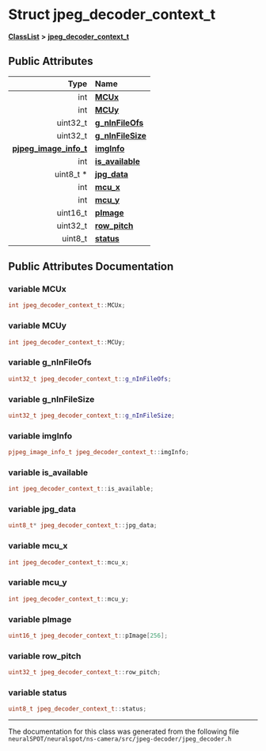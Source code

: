 

# Struct jpeg\_decoder\_context\_t



[**ClassList**](annotated.md) **>** [**jpeg\_decoder\_context\_t**](structjpeg__decoder__context__t.md)


























## Public Attributes

| Type | Name |
| ---: | :--- |
|  int | [**MCUx**](#variable-mcux)  <br> |
|  int | [**MCUy**](#variable-mcuy)  <br> |
|  uint32\_t | [**g\_nInFileOfs**](#variable-g_ninfileofs)  <br> |
|  uint32\_t | [**g\_nInFileSize**](#variable-g_ninfilesize)  <br> |
|  [**pjpeg\_image\_info\_t**](structpjpeg__image__info__t.md) | [**imgInfo**](#variable-imginfo)  <br> |
|  int | [**is\_available**](#variable-is_available)  <br> |
|  uint8\_t \* | [**jpg\_data**](#variable-jpg_data)  <br> |
|  int | [**mcu\_x**](#variable-mcu_x)  <br> |
|  int | [**mcu\_y**](#variable-mcu_y)  <br> |
|  uint16\_t | [**pImage**](#variable-pimage)  <br> |
|  uint32\_t | [**row\_pitch**](#variable-row_pitch)  <br> |
|  uint8\_t | [**status**](#variable-status)  <br> |












































## Public Attributes Documentation




### variable MCUx 

```C++
int jpeg_decoder_context_t::MCUx;
```






### variable MCUy 

```C++
int jpeg_decoder_context_t::MCUy;
```






### variable g\_nInFileOfs 

```C++
uint32_t jpeg_decoder_context_t::g_nInFileOfs;
```






### variable g\_nInFileSize 

```C++
uint32_t jpeg_decoder_context_t::g_nInFileSize;
```






### variable imgInfo 

```C++
pjpeg_image_info_t jpeg_decoder_context_t::imgInfo;
```






### variable is\_available 

```C++
int jpeg_decoder_context_t::is_available;
```






### variable jpg\_data 

```C++
uint8_t* jpeg_decoder_context_t::jpg_data;
```






### variable mcu\_x 

```C++
int jpeg_decoder_context_t::mcu_x;
```






### variable mcu\_y 

```C++
int jpeg_decoder_context_t::mcu_y;
```






### variable pImage 

```C++
uint16_t jpeg_decoder_context_t::pImage[256];
```






### variable row\_pitch 

```C++
uint32_t jpeg_decoder_context_t::row_pitch;
```






### variable status 

```C++
uint8_t jpeg_decoder_context_t::status;
```




------------------------------
The documentation for this class was generated from the following file `neuralSPOT/neuralspot/ns-camera/src/jpeg-decoder/jpeg_decoder.h`

